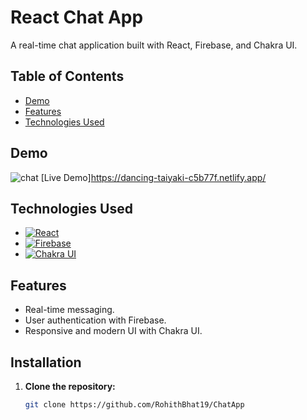 # React Chat App

A real-time chat application built with React, Firebase, and Chakra UI.

## Table of Contents

- [Demo](#demo)
- [Features](#features)
- [Technologies Used](#technologies-used)


## Demo

![chat](https://github.com/RohithBhat19/ChatApp/assets/88024795/758c1d5a-0067-4b44-ac8b-1dfc77355152)
[Live Demo]https://dancing-taiyaki-c5b77f.netlify.app/

## Technologies Used

- [![React](https://img.shields.io/badge/React-18.0.0-blue.svg)](https://reactjs.org/)
- [![Firebase](https://img.shields.io/badge/Firebase-Latest-orange.svg)](https://firebase.google.com/)
- [![Chakra UI](https://img.shields.io/badge/Chakra%20UI-Latest-9cf)](https://chakra-ui.com/)

## Features

- Real-time messaging.
- User authentication with Firebase.
- Responsive and modern UI with Chakra UI.


## Installation

1. **Clone the repository:**

   ```bash
   git clone https://github.com/RohithBhat19/ChatApp
